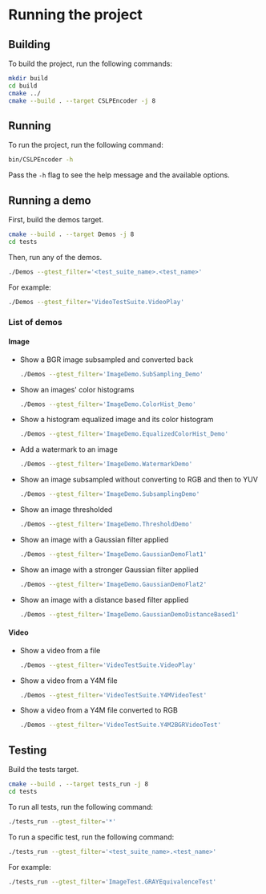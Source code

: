 # Running the project
## Building
To build the project, run the following commands:
```bash
mkdir build
cd build
cmake ../
cmake --build . --target CSLPEncoder -j 8
```

## Running
To run the project, run the following command:
```bash
bin/CSLPEncoder -h
```
Pass the `-h` flag to see the help message and the available options.

## Running a demo
First, build the demos target.
```bash
cmake --build . --target Demos -j 8
cd tests
```
Then, run any of the demos.
```bash
./Demos --gtest_filter='<test_suite_name>.<test_name>'
```
For example:
```bash
./Demos --gtest_filter='VideoTestSuite.VideoPlay'
```

### List of demos
#### Image
- Show a BGR image subsampled and converted back
    ```bash
    ./Demos --gtest_filter='ImageDemo.SubSampling_Demo'
    ```
- Show an images' color histograms
    ```bash
    ./Demos --gtest_filter='ImageDemo.ColorHist_Demo'
    ```
- Show a histogram equalized image and its color histogram
    ```bash
    ./Demos --gtest_filter='ImageDemo.EqualizedColorHist_Demo'
    ```
- Add a watermark to an image
    ```bash
    ./Demos --gtest_filter='ImageDemo.WatermarkDemo'
    ```
- Show an image subsampled without converting to RGB and then to YUV
    ```bash
    ./Demos --gtest_filter='ImageDemo.SubsamplingDemo'
    ```
- Show an image thresholded
    ```bash
    ./Demos --gtest_filter='ImageDemo.ThresholdDemo'
    ```
- Show an image with a Gaussian filter applied
    ```bash
    ./Demos --gtest_filter='ImageDemo.GaussianDemoFlat1'
    ```
- Show an image with a stronger Gaussian filter applied
    ```bash
    ./Demos --gtest_filter='ImageDemo.GaussianDemoFlat2'
    ```
- Show an image with a distance based filter applied
    ```bash
    ./Demos --gtest_filter='ImageDemo.GaussianDemoDistanceBased1'
    ```

#### Video
- Show a video from a file
    ```bash
    ./Demos --gtest_filter='VideoTestSuite.VideoPlay'
    ```
- Show a video from a Y4M file
    ```bash
    ./Demos --gtest_filter='VideoTestSuite.Y4MVideoTest'
    ```
- Show a video from a Y4M file converted to RGB
    ```bash
    ./Demos --gtest_filter='VideoTestSuite.Y4M2BGRVideoTest'
    ```

## Testing
Build the tests target.
```bash
cmake --build . --target tests_run -j 8
cd tests
```
To run all tests, run the following command:
```bash
./tests_run --gtest_filter='*'
```
To run a specific test, run the following command:
```bash
./tests_run --gtest_filter='<test_suite_name>.<test_name>'
```
For example:
```bash
./tests_run --gtest_filter='ImageTest.GRAYEquivalenceTest'
```

